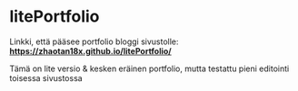 # litePortfolio
Linkki, että pääsee portfolio bloggi sivustolle: <b> https://zhaotan18x.github.io/litePortfolio/ </b>

Tämä on lite versio & kesken eräinen portfolio, mutta testattu pieni editointi toisessa sivustossa
